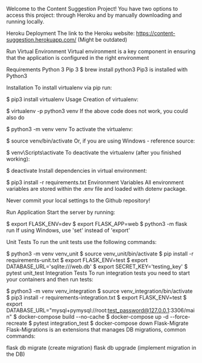 Welcome to the Content Suggestion Project! You have two options to access this project: through Heroku and by manually downloading and running locally.

Heroku Deployment
The link to the Heroku website: https://content-suggestion.herokuapp.com/ (Might be outdated)

Run Virtual Environment
Virtual environment is a key component in ensuring that the application is configured in the right environment

Requirements
Python 3
Pip 3
$ brew install python3
Pip3 is installed with Python3

Installation
To install virtualenv via pip run:

$ pip3 install virtualenv
Usage
Creation of virtualenv:

$ virtualenv -p python3 venv
If the above code does not work, you could also do

$ python3 -m venv venv
To activate the virtualenv:

$ source venv/bin/activate
Or, if you are using Windows - reference source:

$ venv\Scripts\activate
To deactivate the virtualenv (after you finished working):

$ deactivate
Install dependencies in virtual environment:

$ pip3 install -r requirements.txt
Environment Variables
All environment variables are stored within the .env file and loaded with dotenv package.

Never commit your local settings to the Github repository!

Run Application
Start the server by running:

$ export FLASK_ENV=dev
$ export FLASK_APP=web
$ python3 -m flask run
If using Windows, use 'set' instead of 'export'

Unit Tests
To run the unit tests use the following commands:

$ python3 -m venv venv_unit
$ source venv_unit/bin/activate
$ pip install -r requirements-unit.txt
$ export FLASK_ENV=test
$ export DATABASE_URL='sqlite:///web.db'
$ export SECRET_KEY='testing_key'
$ pytest unit_test
Integration Tests
To run integration tests you need to start your containers and then run tests:

$ python3 -m venv venv_integration
$ source venv_integration/bin/activate
$ pip3 install -r requirements-integration.txt
$ export FLASK_ENV=test
$ export DATABASE_URL="mysql+pymysql://root:test_password@127.0.0.1:3306/main"
$ docker-compose build --no-cache
$ docker-compose up -d --force-recreate
$ pytest integration_test
$ docker-compose down
Flask-Migrate
Flask-Migrations is an extensions that manages DB migrations, common commands:

flask db migrate (create migration) flask db upgrade (implement migration in the DB)

